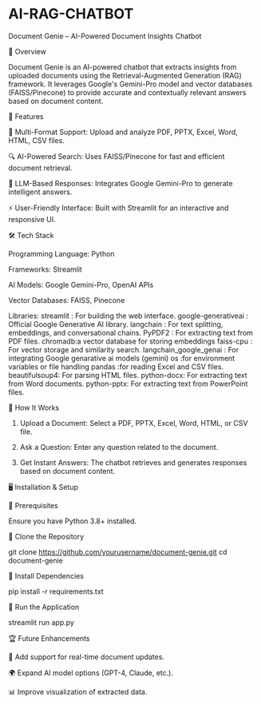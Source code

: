 # AI-RAG-CHATBOT
Document Genie – AI-Powered Document Insights Chatbot

📝 Overview

Document Genie is an AI-powered chatbot that extracts insights from uploaded documents using the Retrieval-Augmented Generation (RAG) framework. It leverages Google's Gemini-Pro model and vector databases (FAISS/Pinecone) to provide accurate and contextually relevant answers based on document content.

🚀 Features

📂 Multi-Format Support: Upload and analyze PDF, PPTX, Excel, Word, HTML, CSV files.

🔍 AI-Powered Search: Uses FAISS/Pinecone for fast and efficient document retrieval.

🤖 LLM-Based Responses: Integrates Google Gemini-Pro to generate intelligent answers.

⚡ User-Friendly Interface: Built with Streamlit for an interactive and responsive UI.




🛠 Tech Stack

Programming Language: Python

Frameworks: Streamlit

AI Models: Google Gemini-Pro, OpenAI APIs

Vector Databases: FAISS, Pinecone

Libraries: 
streamlit : For building the web interface.
google-generativeai : Official Google Generative AI library.
langchain : For text splitting, embeddings, and conversational chains.
PyPDF2 : For extracting text from PDF files.
chromadb:a vector database for storing embeddings
faiss-cpu : For vector storage and similarity search.
langchain_google_genai : For integrating Google genarative ai models (gemini)
os :for environment variables or file handling
pandas :for reading Excel and CSV files.
beautifulsoup4: For parsing HTML files.
python-docx: For extracting text from Word documents.
python-pptx: For extracting text from PowerPoint files.



🎯 How It Works

1. Upload a Document: Select a PDF, PPTX, Excel, Word, HTML, or CSV file.


2. Ask a Question: Enter any question related to the document.


3. Get Instant Answers: The chatbot retrieves and generates responses based on document content.



🖥 Installation & Setup

🔹 Prerequisites

Ensure you have Python 3.8+ installed.

🔹 Clone the Repository

git clone https://github.com/yourusername/document-genie.git
cd document-genie

🔹 Install Dependencies

pip install -r requirements.txt

🔹 Run the Application

streamlit run app.py



🏆 Future Enhancements

🔄 Add support for real-time document updates.

🌍 Expand AI model options (GPT-4, Claude, etc.).

📊 Improve visualization of extracted data.


